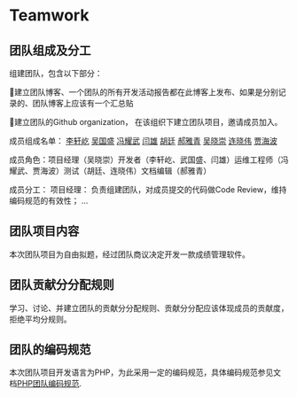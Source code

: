 # Teamwork
## 团队组成及分工
组建团队，包含以下部分：

建立团队博客、一个团队的所有开发活动报告都在此博客上发布、如果是分别记录的、团队博客上应该有一个汇总贴

建立团队的Github organization， 在该组织下建立团队项目，邀请成员加入。

成员组成名单： [李轩屹](github.com/2017520296) [吴国盛](github.com/BAYMMAX) [冯耀武](github.com/fengyaowu) [闫雄](github.com/GaNSuYx) [胡廷](github.com/HU-TING) [郝雅青](github.com/hya521531) [吴晓崇](github.com/JamesTomcat) [连晓伟](github.com/lianxiaowei) [贾海波](github.com/hbelove)

成员角色：项目经理（吴晓崇）开发者（李轩屹、武国盛、闫雄）运维工程师（冯耀武、贾海波）测试（胡廷、连晓伟）文档编辑（郝雅青）

成员分工：
 项目经理： 负责组建团队，对成员提交的代码做Code Review，维持编码规范的有效性；
 ...
## 团队项目内容
本次团队项目为自由拟题，经过团队商议决定开发一款成绩管理软件。
## 团队贡献分分配规则
学习、讨论、并建立团队的贡献分分配规则、贡献分分配应该体现成员的贡献度，拒绝平均分规则。
## 团队的编码规范
本次团队项目开发语言为PHP，为此采用一定的编码规范，具体编码规范参见文档[PHP团队编码规范](https://www.cnblogs.com/52php/p/5841210.html).

